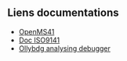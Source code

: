 ## Liens documentations

-   [OpenMS41](https://sites.google.com/site/openms41/home?authuser=0)
-   [Doc ISO9141](https://www.iso.org/obp/ui/#iso:std:iso:9141:ed-1:v1:fr)
-   [Ollybdg analysing debugger](https://www.ollydbg.de/)